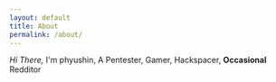 ```yaml
---
layout: default
title: About
permalink: /about/
---
```

_Hi There,_
I'm phyushin,
A Pentester, Gamer, Hackspacer, __Occasional__ Redditor
